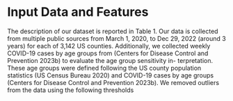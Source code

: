# Input Data and Features
The description of our dataset is reported in Table 1. Our
data is collected from multiple public sources from March
1, 2020, to Dec 29, 2022 (around 3 years) for each of 3,142
US counties. Additionally, we collected weekly COVID-19
cases by age groups from (Centers for Disease Control and
Prevention 2023b) to evaluate the age group sensitivity in-
terpretation. These age groups were defined following the
US county population statistics (US Census Bureau 2020)
and COVID-19 cases by age groups (Centers for Disease
Control and Prevention 2023b).
We removed outliers from the data using the following
thresholds
